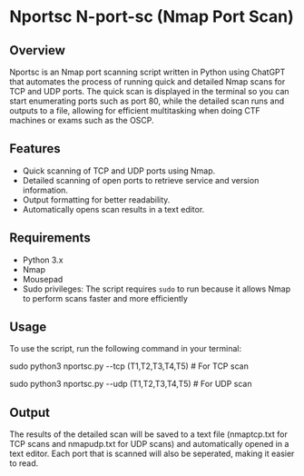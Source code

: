 # Nportsc N-port-sc (Nmap Port Scan)

## Overview
Nportsc is an Nmap port scanning script written in Python using ChatGPT that automates the process of running quick and detailed Nmap scans for TCP and UDP ports. The quick scan is displayed in the terminal so you can start enumerating ports such as port 80, while the detailed scan runs and outputs to a file, allowing for efficient multitasking when doing CTF machines or exams such as the OSCP.

## Features
- Quick scanning of TCP and UDP ports using Nmap.
- Detailed scanning of open ports to retrieve service and version information.
- Output formatting for better readability.
- Automatically opens scan results in a text editor.

## Requirements
- Python 3.x
- Nmap
- Mousepad
- Sudo privileges: The script requires `sudo` to run because it allows Nmap to perform scans faster and more efficiently

## Usage
To use the script, run the following command in your terminal:

sudo python3 nportsc.py <target-ip> --tcp (T1,T2,T3,T4,T5)  # For TCP scan

sudo python3 nportsc.py <target-ip> --udp (T1,T2,T3,T4,T5)  # For UDP scan

## Output

The results of the detailed scan will be saved to a text file (nmaptcp.txt for TCP scans and nmapudp.txt for UDP scans) and automatically opened in a text editor. Each port that is scanned will also be seperated, making it easier to read.
